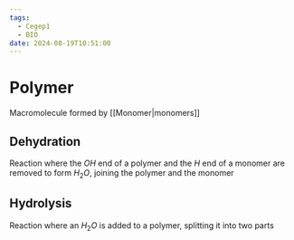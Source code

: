 ```yaml
---
tags:
  - Cegep1
  - BIO
date: 2024-08-19T10:51:00
---
```


# Polymer

Macromolecule formed by [[Monomer|monomers]]

## Dehydration

Reaction where the $OH$ end of a polymer and the $H$ end of a monomer are removed to form $H_2O$, joining the polymer and the monomer

## Hydrolysis

Reaction where an $H_{2}O$ is added to a polymer, splitting it into two parts